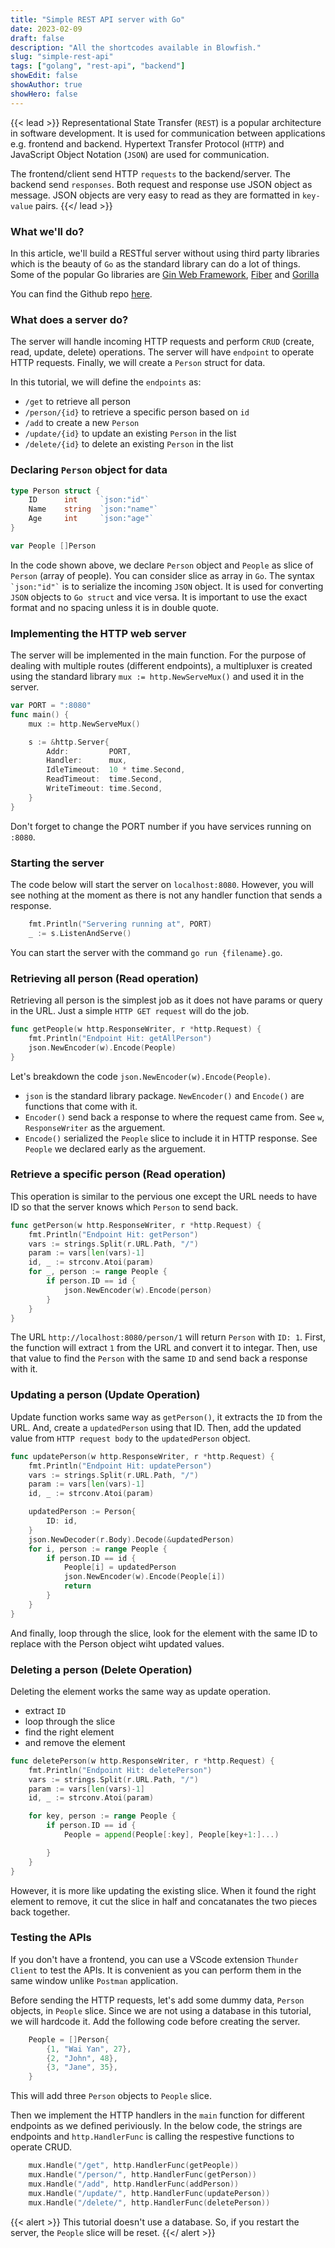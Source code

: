 ```yaml
---
title: "Simple REST API server with Go"
date: 2023-02-09
draft: false
description: "All the shortcodes available in Blowfish."
slug: "simple-rest-api"
tags: ["golang", "rest-api", "backend"]
showEdit: false
showAuthor: true
showHero: false
---
```


{{< lead >}}
Representational State Transfer (`REST`) is a popular architecture in software development. It is used for communication between applications e.g. frontend and backend. Hypertext Transfer Protocol (`HTTP`) and JavaScript Object Notation (`JSON`) are used for communication.

The frontend/client send HTTP `requests` to the backend/server. The backend send `responses`. Both request and response use JSON object as message. JSON objects are very easy to read as they are formatted in `key-value` pairs.
{{</ lead >}}

### What we'll do?

In this article, we'll build a RESTful server without using third party libraries which is the beauty of `Go` as the standard library can do a lot of things. Some of the popular Go libraries are [Gin Web Framework](https://gin-gonic.com/), [Fiber](https://gofiber.io/) and [Gorilla](https://www.gorillatoolkit.org/)

You can find the Github repo [here](https://github.com/Wai30Yan/go-projects-for-personal-blogs/blob/main/simple-rest-api/server.go).

### What does a server do?
The server will handle incoming HTTP requests and perform `CRUD` (create, read, update, delete) operations. The server will have `endpoint` to operate HTTP requests. Finally, we will create a `Person` struct for data.

In this tutorial, we will define the `endpoints` as:
* `/get` to retrieve all person
* `/person/{id}` to retrieve a specific person based on `id`
* `/add` to create a new `Person`
* `/update/{id}` to update an existing `Person` in the list
* `/delete/{id}` to delete an existing `Person` in the list

### Declaring `Person` object for data

```go
type Person struct {
    ID      int     `json:"id"`
    Name    string  `json:"name"`
    Age     int     `json:"age"`
}

var People []Person
```
In the code shown above, we declare `Person` object and `People` as slice of `Person` (array of people). You can consider slice as array in `Go`.
The syntax ``` `json:"id"` ``` is to serialize the incoming `JSON` object. It is used for converting `JSON` objects to `Go struct` and vice versa. It is important to use the exact format and no spacing unless it is in double quote.

### Implementing the HTTP web server
The server will be implemented in the main function. For the purpose of dealing with multiple routes (different endpoints), a multipluxer is created using the standard library `mux := http.NewServeMux()` and used it in the server. 
```go
var PORT = ":8080"
func main() {
    mux := http.NewServeMux()

	s := &http.Server{
        Addr:         PORT,
        Handler:      mux,
        IdleTimeout:  10 * time.Second,
        ReadTimeout:  time.Second,
        WriteTimeout: time.Second,
	}
}
```
Don't forget to change the PORT number if you have services running on `:8080`.

### Starting the server
The code below will start the server on `localhost:8080`. However, you will see nothing at the moment as there is not any handler function that sends a response. 
```go
    fmt.Println("Servering running at", PORT)
    _ := s.ListenAndServe()
```
You can start the server with the command `go run {filename}.go`. 

### Retrieving all person (Read operation)
Retrieving all person is the simplest job as it does not have params or query in the URL. Just a simple `HTTP GET request` will do the job.

```go
func getPeople(w http.ResponseWriter, r *http.Request) {
	fmt.Println("Endpoint Hit: getAllPerson")
	json.NewEncoder(w).Encode(People)
}
```
Let's breakdown the code `json.NewEncoder(w).Encode(People)`.
* `json` is the standard library package. `NewEncoder()` and `Encode()` are functions that come with it.
* `Encoder()` send back a response to where the request came from. See `w`, `ResponseWriter` as the arguement.
* `Encode()` serialized the `People` slice to include it in HTTP response. See `People` we declared early as the arguement.

### Retrieve a specific person (Read operation)
This operation is similar to the pervious one except the URL needs to have ID so that the server knows which `Person` to send back.

```go
func getPerson(w http.ResponseWriter, r *http.Request) {
	fmt.Println("Endpoint Hit: getPerson")
	vars := strings.Split(r.URL.Path, "/")
	param := vars[len(vars)-1]
	id, _ := strconv.Atoi(param)
	for _, person := range People {
		if person.ID == id {
			json.NewEncoder(w).Encode(person)
		}
	}
}
```

The URL `http://localhost:8080/person/1` will return `Person` with `ID: 1`.
First, the function will extract `1` from the URL and convert it to integar. Then, use that value to find the `Person` with the same `ID` and send back a response with it.

### Updating a person (Update Operation)
Update function works same way as `getPerson()`, it extracts the `ID` from the URL. And, create a `updatedPerson` using that ID. Then, add the updated value from `HTTP request body` to the `updatedPerson` object.

```go
func updatePerson(w http.ResponseWriter, r *http.Request) {
	fmt.Println("Endpoint Hit: updatePerson")
	vars := strings.Split(r.URL.Path, "/")
	param := vars[len(vars)-1]
	id, _ := strconv.Atoi(param)

	updatedPerson := Person{
		ID: id,
	}
	json.NewDecoder(r.Body).Decode(&updatedPerson)
	for i, person := range People {
		if person.ID == id {
			People[i] = updatedPerson
			json.NewEncoder(w).Encode(People[i])
			return
		}
	}
}
```
And finally, loop through the slice, look for the element with the same ID to replace with the Person object wiht updated values.

### Deleting a person (Delete Operation)
Deleting the element works the same way as update operation. 
* extract `ID`
* loop through the slice
* find the right element
* and remove the element

```go
func deletePerson(w http.ResponseWriter, r *http.Request) {
	fmt.Println("Endpoint Hit: deletePerson")
	vars := strings.Split(r.URL.Path, "/")
	param := vars[len(vars)-1]
	id, _ := strconv.Atoi(param)

	for key, person := range People {
		if person.ID == id {
			People = append(People[:key], People[key+1:]...)

		}
	}
}
```
However, it is more like updating the existing slice. When it found the right element to remove, it cut the slice in half and concatanates the two pieces back together.

### Testing the APIs
If you don't have a frontend, you can use a VScode extension `Thunder Client` to test the APIs. It is convenient as you can perform them in the same window unlike `Postman` application.

Before sending the HTTP requests, let's add some dummy data, `Person` objects, in `People` slice. Since we are not using a database in this tutorial, we will hardcode it. Add the following code before creating the server.

```go
	People = []Person{
		{1, "Wai Yan", 27},
		{2, "John", 48},
		{3, "Jane", 35},
	}
```
This will add three `Person` objects to `People` slice.


Then we implement the HTTP handlers in the `main` function for different endpoints as we defined periviously. In the below code, the strings are endpoints and `http.HandlerFunc` is calling the respestive functions to operate CRUD.

```go
	mux.Handle("/get", http.HandlerFunc(getPeople))
	mux.Handle("/person/", http.HandlerFunc(getPerson))
	mux.Handle("/add", http.HandlerFunc(addPerson))
	mux.Handle("/update/", http.HandlerFunc(updatePerson))
	mux.Handle("/delete/", http.HandlerFunc(deletePerson))
```





{{< alert >}}
This tutorial doesn't use a database. So, if you restart the server, the `People` slice will be reset.
{{</ alert >}}